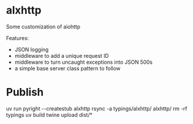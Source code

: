 # alxhttp
Some customization of aiohttp

Features:
- JSON logging
- middleware to add a unique request ID
- middleware to turn uncaught exceptions into JSON 500s
- a simple base server class pattern to follow

# Publish
uv run pyright --createstub alxhttp
rsync -a typings/alxhttp/ alxhttp/
rm -rf typings
uv build
twine upload dist/*
